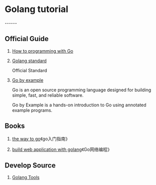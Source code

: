 <h1>Golang tutorial</h1>
------

## Official Guide

1. [How to programming with Go](https://go-zh.org/doc/code.html)

2. [Golang standard](https://go-zh.org/ref/spec)

    Official Standard

3. [Go by example](https://gobyexample.com)

    Go is an open source programming language designed for building simple, fast, and reliable software.

    Go by Example is a hands-on introduction to Go using annotated example programs.

## Books

1. [the way to go](https://github.com/Unknwon/the-way-to-go_ZH_CN)《go入门指南》

2. [build web application with golang](https://github.com/astaxie/build-web-application-with-golang)《Go网络编程》

## Develop Source

1. [Golang Tools](https://github.com/golang/tools)

